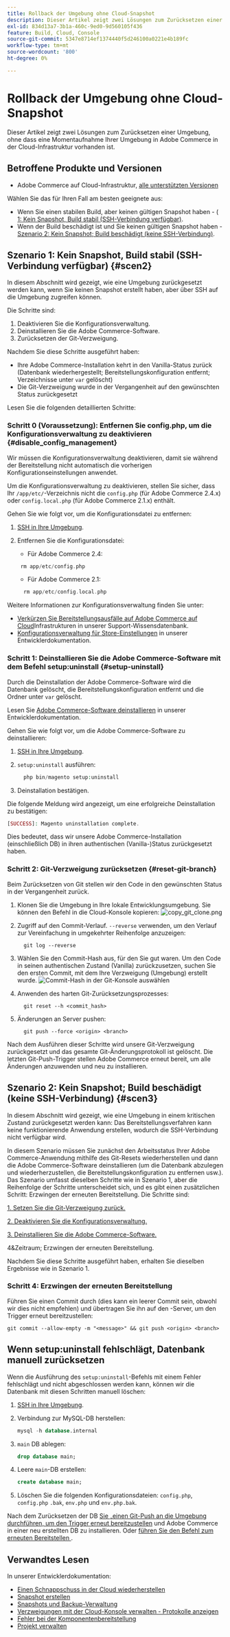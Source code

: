 ```yaml
---
title: Rollback der Umgebung ohne Cloud-Snapshot
description: Dieser Artikel zeigt zwei Lösungen zum Zurücksetzen einer Umgebung, ohne dass eine Momentaufnahme Ihrer Umgebung in Adobe Commerce in der Cloud-Infrastruktur vorhanden ist.
exl-id: 834d13a7-3b1a-460c-9ed0-9d560105f436
feature: Build, Cloud, Console
source-git-commit: 5347e8714ef1374440f5d246100a0221e4b189fc
workflow-type: tm+mt
source-wordcount: '800'
ht-degree: 0%

---
```


# Rollback der Umgebung ohne Cloud-Snapshot

Dieser Artikel zeigt zwei Lösungen zum Zurücksetzen einer Umgebung, ohne dass eine Momentaufnahme Ihrer Umgebung in Adobe Commerce in der Cloud-Infrastruktur vorhanden ist.

## Betroffene Produkte und Versionen

* Adobe Commerce auf Cloud-Infrastruktur, [alle unterstützten Versionen](https://magento.com/sites/default/files/magento-software-lifecycle-policy.pdf)

Wählen Sie das für Ihren Fall am besten geeignete aus:

* Wenn Sie einen stabilen Build, aber keinen gültigen Snapshot haben - ([ 1: Kein Snapshot, Build stabil (SSH-Verbindung verfügbar)](#scen2).
* Wenn der Build beschädigt ist und Sie keinen gültigen Snapshot haben - [Szenario 2: Kein Snapshot; Build beschädigt (keine SSH-Verbindung)](#scen3).

## Szenario 1: Kein Snapshot, Build stabil (SSH-Verbindung verfügbar) {#scen2}

In diesem Abschnitt wird gezeigt, wie eine Umgebung zurückgesetzt werden kann, wenn Sie keinen Snapshot erstellt haben, aber über SSH auf die Umgebung zugreifen können.

Die Schritte sind:

1. Deaktivieren Sie die Konfigurationsverwaltung.
1. Deinstallieren Sie die Adobe Commerce-Software.
1. Zurücksetzen der Git-Verzweigung.

Nachdem Sie diese Schritte ausgeführt haben:

* Ihre Adobe Commerce-Installation kehrt in den Vanilla-Status zurück (Datenbank wiederhergestellt; Bereitstellungskonfiguration entfernt; Verzeichnisse unter `var` gelöscht)
* Die Git-Verzweigung wurde in der Vergangenheit auf den gewünschten Status zurückgesetzt

Lesen Sie die folgenden detaillierten Schritte:

### Schritt 0 (Voraussetzung): Entfernen Sie config.php, um die Konfigurationsverwaltung zu deaktivieren {#disable_config_management}

Wir müssen die Konfigurationsverwaltung deaktivieren, damit sie während der Bereitstellung nicht automatisch die vorherigen Konfigurationseinstellungen anwendet.

Um die Konfigurationsverwaltung zu deaktivieren, stellen Sie sicher, dass Ihr `/app/etc/`-Verzeichnis nicht die `config.php` (für Adobe Commerce 2.4.x) oder `config.local.php` (für Adobe Commerce 2.1.x) enthält.

Gehen Sie wie folgt vor, um die Konfigurationsdatei zu entfernen:

1. [SSH in Ihre Umgebung](https://experienceleague.adobe.com/docs/commerce-cloud-service/user-guide/develop/secure-connections.html).
1. Entfernen Sie die Konfigurationsdatei:
   * Für Adobe Commerce 2.4:

   ```php
    rm app/etc/config.php
   ```

   * Für Adobe Commerce 2.1:

   ```php
     rm app/etc/config.local.php
   ```

Weitere Informationen zur Konfigurationsverwaltung finden Sie unter:

* [Verkürzen Sie Bereitstellungsausfälle auf Adobe Commerce auf Cloud](/help/how-to/general/magento-cloud-reduce-deployment-downtime-with-configuration-management.md)Infrastrukturen in unserer Support-Wissensdatenbank.
* [Konfigurationsverwaltung für Store-Einstellungen](https://experienceleague.adobe.com/docs/commerce-cloud-service/user-guide/configure-store/store-settings.html) in unserer Entwicklerdokumentation.

### Schritt 1: Deinstallieren Sie die Adobe Commerce-Software mit dem Befehl setup:uninstall {#setup-uninstall}


Durch die Deinstallation der Adobe Commerce-Software wird die Datenbank gelöscht, die Bereitstellungskonfiguration entfernt und die Ordner unter `var` gelöscht.

Lesen Sie [Adobe Commerce-Software deinstallieren](https://experienceleague.adobe.com/docs/commerce-operations/installation-guide/tutorials/uninstall.html) in unserer Entwicklerdokumentation.

Gehen Sie wie folgt vor, um die Adobe Commerce-Software zu deinstallieren:

1. [SSH in Ihre Umgebung](https://experienceleague.adobe.com/docs/commerce-cloud-service/user-guide/develop/secure-connections.html).
1. `setup:uninstall` ausführen:

   ```php
     php bin/magento setup:uninstall
   ```

1. Deinstallation bestätigen.

Die folgende Meldung wird angezeigt, um eine erfolgreiche Deinstallation zu bestätigen:

```php
[SUCCESS]: Magento uninstallation complete.
```

Dies bedeutet, dass wir unsere Adobe Commerce-Installation (einschließlich DB) in ihren authentischen (Vanilla-)Status zurückgesetzt haben.

### Schritt 2: Git-Verzweigung zurücksetzen {#reset-git-branch}

Beim Zurücksetzen von Git stellen wir den Code in den gewünschten Status in der Vergangenheit zurück.

1. Klonen Sie die Umgebung in Ihre lokale Entwicklungsumgebung. Sie können den Befehl in die Cloud-Konsole kopieren:    ![copy_git_clone.png](assets/copy_git_clone.png)
1. Zugriff auf den Commit-Verlauf. `--reverse` verwenden, um den Verlauf zur Vereinfachung in umgekehrter Reihenfolge anzuzeigen:

   ```git
     git log --reverse
   ```

1. Wählen Sie den Commit-Hash aus, für den Sie gut waren. Um den Code in seinen authentischen Zustand (Vanilla) zurückzusetzen, suchen Sie den ersten Commit, mit dem Ihre Verzweigung (Umgebung) erstellt wurde.    ![Commit-Hash in der Git-Konsole auswählen](assets/select_commit_hash.png)
1. Anwenden des harten Git-Zurücksetzungsprozesses:

   ```git
     git reset --h <commit_hash>
   ```

1. Änderungen an Server pushen:

   ```git
     git push --force <origin> <branch>
   ```

Nach dem Ausführen dieser Schritte wird unsere Git-Verzweigung zurückgesetzt und das gesamte Git-Änderungsprotokoll ist gelöscht. Die letzten Git-Push-Trigger stellen Adobe Commerce erneut bereit, um alle Änderungen anzuwenden und neu zu installieren.

## Szenario 2: Kein Snapshot; Build beschädigt (keine SSH-Verbindung) {#scen3}

In diesem Abschnitt wird gezeigt, wie eine Umgebung in einem kritischen Zustand zurückgesetzt werden kann: Das Bereitstellungsverfahren kann keine funktionierende Anwendung erstellen, wodurch die SSH-Verbindung nicht verfügbar wird.

In diesem Szenario müssen Sie zunächst den Arbeitsstatus Ihrer Adobe Commerce-Anwendung mithilfe des Git-Resets wiederherstellen und dann die Adobe Commerce-Software deinstallieren (um die Datenbank abzulegen und wiederherzustellen, die Bereitstellungskonfiguration zu entfernen usw.). Das Szenario umfasst dieselben Schritte wie in Szenario 1, aber die Reihenfolge der Schritte unterscheidet sich, und es gibt einen zusätzlichen Schritt: Erzwingen der erneuten Bereitstellung. Die Schritte sind:

[1. Setzen Sie die Git-Verzweigung zurück.](/help/how-to/general/reset-environment-on-cloud.md#reset-git-branch)

[2. Deaktivieren Sie die Konfigurationsverwaltung.](/help/how-to/general/reset-environment-on-cloud.md#disable_config_management)

[3. Deinstallieren Sie die Adobe Commerce-Software.](/help/how-to/general/reset-environment-on-cloud.md#setup-uninstall)

4&Zeitraum; Erzwingen der erneuten Bereitstellung.

Nachdem Sie diese Schritte ausgeführt haben, erhalten Sie dieselben Ergebnisse wie in Szenario 1.

### Schritt 4: Erzwingen der erneuten Bereitstellung

Führen Sie einen Commit durch (dies kann ein leerer Commit sein, obwohl wir dies nicht empfehlen) und übertragen Sie ihn auf den -Server, um den Trigger erneut bereitzustellen:

```git
git commit --allow-empty -m "<message>" && git push <origin> <branch>
```

## Wenn setup:uninstall fehlschlägt, Datenbank manuell zurücksetzen

Wenn die Ausführung des `setup:uninstall`-Befehls mit einem Fehler fehlschlägt und nicht abgeschlossen werden kann, können wir die Datenbank mit diesen Schritten manuell löschen:

1. [SSH in Ihre Umgebung](https://experienceleague.adobe.com/docs/commerce-cloud-service/user-guide/develop/secure-connections.html).
1. Verbindung zur MySQL-DB herstellen:

   ```sql
   mysql -h database.internal
   ```

1. `main` DB ablegen:

   ```sql
   drop database main;
   ```

1. Leere `main`-DB erstellen:

   ```sql
   create database main;
   ```

1. Löschen Sie die folgenden Konfigurationsdateien: `config.php`, `config.php` `.bak`, `env.php` und `env.php.bak`.

Nach dem Zurücksetzen der DB [ Sie „einen Git-Push an die Umgebung durchführen, um den Trigger erneut bereitzustellen](https://experienceleague.adobe.com/docs/commerce-cloud-service/user-guide/dev-tools/cloud-cli.html#git-commands) und Adobe Commerce in einer neu erstellten DB zu installieren. Oder [führen Sie den Befehl zum erneuten Bereitstellen ](https://experienceleague.adobe.com/docs/commerce-cloud-service/user-guide/dev-tools/cloud-cli.html#environment-commands).

## Verwandtes Lesen

In unserer Entwicklerdokumentation:

* [Einen Schnappschuss in der Cloud wiederherstellen](https://experienceleague.adobe.com/en/docs/commerce-cloud-service/user-guide/develop/storage/snapshots#restore-a-manual-backup)
* [Snapshot erstellen](https://experienceleague.adobe.com/en/docs/commerce-cloud-service/user-guide/develop/storage/snapshots#create-a-manual-backup)
* [Snapshots und Backup-Verwaltung](https://experienceleague.adobe.com/en/docs/commerce-cloud-service/user-guide/develop/storage/snapshots)
* [Verzweigungen mit der Cloud-Konsole verwalten - Protokolle anzeigen](https://experienceleague.adobe.com/docs/commerce-cloud-service/user-guide/project/console-branches.html?lang=en#view-logs)
* [Fehler bei der Komponentenbereitstellung](https://experienceleague.adobe.com/docs/commerce-cloud-service/user-guide/develop/deploy/recover-failed-deployment.html)
* [Projekt verwalten](https://experienceleague.adobe.com/docs/commerce-cloud-service/user-guide/project/overview.html#configure-the-project)
